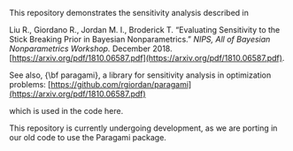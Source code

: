 This repository demonstrates the sensitivity analysis described in 

Liu R., Giordano R., Jordan M. I., Broderick T. “Evaluating Sensitivity to the Stick Breaking Prior in Bayesian Nonparametrics.” *NIPS, All of Bayesian Nonparametrics Workshop.* December 2018.  [https://arxiv.org/pdf/1810.06587.pdf](https://arxiv.org/pdf/1810.06587.pdf).

See also, {\bf paragami}, a library for sensitivity analysis in optimization problems: 
[https://github.com/rgiordan/paragami](https://arxiv.org/pdf/1810.06587.pdf)

which is used in the code here. 

This repository is currently undergoing development, as we are porting in our old code to use the Paragami package. 